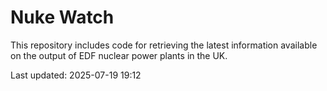 # Nuke Watch

This repository includes code for retrieving the latest information available on the output of EDF nuclear power plants in the UK.

Last updated: 2025-07-19 19:12